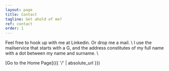 ```yaml
---
layout: page
title: Contact
tagline: Get ahold of me?
ref: contact
order: 1
---
```


Feel free to hook up with me at Linkedin. Or drop me a mail. \\
I use the mailservice that starts with a G, and the address constitutes of my full name with a dot between my name and surname. \\ 

[Go to the Home Page]({{ '/' | absolute_url }})
